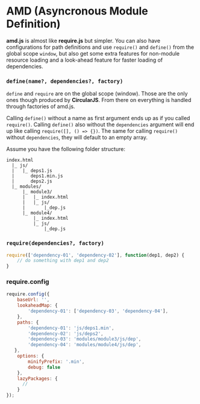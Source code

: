
# AMD (Asyncronous Module Definition)

**amd.js** is almost like **require.js** but simpler. You can also have configurations for path definitions and use `require()` and `define()` from the global scope `window`, but also get some extra features for non-module resource loading and a look-ahead feature for faster loading of dependencies.

### `define(name?, dependencies?, factory)`

`define` and `require` are on the global scope (window). Those are the only ones though produced by **CircularJS**. From there on everything is handled through factories of amd.js.

Calling `define()` without a name as first argument ends up as if you called `require()`. Calling  `define()` also without the `dependencies` argument will end up like calling `require([], () => {})`. The same for calling `require()` without `dependencies`, they will default to an empty array.

Assume you have the following folder structure:

```
index.html
  |_ js/
  |   |_ deps1.js
  |      deps1.min.js
  |      deps2.js
  |_ modules/
      |_ module3/
      |   |_ index.html
      |   |_ js/
      |       |_dep.js
      |_ module4/
          |_ index.html
          |_ js/
              |_dep.js
```

### `require(dependencies?, factory)`

```js
require(['dependency-01', 'dependency-02'], function(dep1, dep2) {
    // do something with dep1 and dep2
}
```

### require.config

```js
require.config({
    baseUrl: '',
    lookaheadMap: {
        'dependency-01': ['dependency-03', 'dependency-04'],
    },
    paths: {
        'dependency-01': 'js/deps1.min',
        'dependency-02': 'js/deps2',
        'dependency-03': 'modules/module3/js/dep',
        'dependency-04': 'modules/module4/js/dep',
   },
    options: {
        minifyPrefix: '.min',
        debug: false
    },
    lazyPackages: {
      //
    }
});
```
